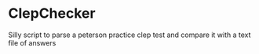 # ClepChecker
 Silly script to parse a peterson practice clep test and compare it with a text file of answers
